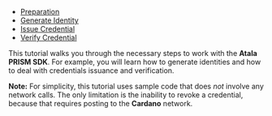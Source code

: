 - [Preparation](preparation.md)
- [Generate Identity](generate-identity.md)
- [Issue Credential](issue-credential.md)
- [Verify Credential](verify-credential.md)

This tutorial walks you through the necessary steps to work with the **Atala PRISM SDK**. For example, you will learn how to generate identities and how to deal with credentials issuance and verification.

**Note:** For simplicity, this tutorial uses sample code that does *not* involve any network calls. The only limitation is the inability to revoke a credential, because that requires posting to the **Cardano** network.
